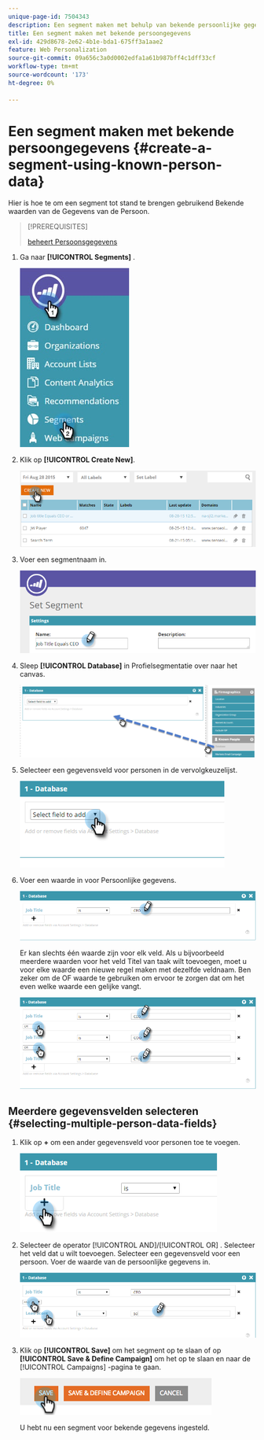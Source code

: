 ```yaml
---
unique-page-id: 7504343
description: Een segment maken met behulp van bekende persoonlijke gegevens - Marketo Docs - Productdocumentatie
title: Een segment maken met bekende persoongegevens
exl-id: 429d8678-2e62-4b1e-bda1-675ff3a1aae2
feature: Web Personalization
source-git-commit: 09a656c3a0d0002edfa1a61b987bff4c1dff33cf
workflow-type: tm+mt
source-wordcount: '173'
ht-degree: 0%

---
```


# Een segment maken met bekende persoongegevens {#create-a-segment-using-known-person-data}

Hier is hoe te om een segment tot stand te brengen gebruikend Bekende waarden van de Gegevens van de Persoon.

>[!PREREQUISITES]
>
>[ beheert Persoonsgegevens ](/help/marketo/product-docs/web-personalization/using-web-segments/manage-person-data.md)

1. Ga naar **[!UICONTROL Segments]** .

   ![](assets/new-dropdown-segments-hand-2.jpg)

1. Klik op **[!UICONTROL Create New]**.

   ![](assets/image2015-8-28-13-3a19-3a59.png)

1. Voer een segmentnaam in.

   ![](assets/image2015-8-28-13-3a2-3a59.png)

1. Sleep **[!UICONTROL Database]** in Profielsegmentatie over naar het canvas.

   ![](assets/four-1.png)

1. Selecteer een gegevensveld voor personen in de vervolgkeuzelijst.

   ![](assets/five-1.png)

1. Voer een waarde in voor Persoonlijke gegevens.

   ![](assets/six.png)

   Er kan slechts één waarde zijn voor elk veld. Als u bijvoorbeeld meerdere waarden voor het veld Titel van taak wilt toevoegen, moet u voor elke waarde een nieuwe regel maken met dezelfde veldnaam. Ben zeker om de OF waarde te gebruiken om ervoor te zorgen dat om het even welke waarde een gelijke vangt.

   ![](assets/seven-1.png)

## Meerdere gegevensvelden selecteren {#selecting-multiple-person-data-fields}

1. Klik op **+** om een ander gegevensveld voor personen toe te voegen.

   ![](assets/eight.png)

1. Selecteer de operator [!UICONTROL AND]/[!UICONTROL OR] . Selecteer het veld dat u wilt toevoegen. Selecteer een gegevensveld voor een persoon. Voer de waarde van de persoonlijke gegevens in.

   ![](assets/nine.png)

1. Klik op **[!UICONTROL Save]** om het segment op te slaan of op **[!UICONTROL Save & Define Campaign]** om het op te slaan en naar de [!UICONTROL Campaigns] -pagina te gaan.

   ![](assets/image2014-11-19-19-3a48-3a20-1.png)

   U hebt nu een segment voor bekende gegevens ingesteld.
